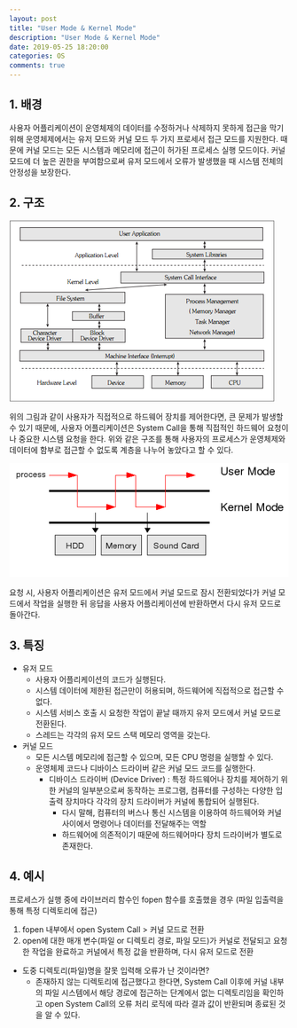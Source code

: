 ```yaml
---
layout: post
title: "User Mode & Kernel Mode"
description: "User Mode & Kernel Mode"
date: 2019-05-25 18:20:00
categories: OS
comments: true
---
```

## 1. 배경
사용자 어플리케이션이 운영체제의 데이터를 수정하거나 삭제하지 못하게 접근을 막기 위해 운영체제에서는 유저 모드와 커널 모드 두 가지 프로세서 접근 모드를 지원한다.
때문에 커널 모드는 모든 시스템과 메모리에 접근이 허가된 프로세스 실행 모드이다. 커널 모드에 더 높은 권한을 부여함으로써 유저 모드에서 오류가 발생했을 때 시스템 전체의 안정성을 보장한다.

## 2. 구조
![Processor Access Layer](../../assets/OS/15.PNG)

위의 그림과 같이 사용자가 직접적으로 하드웨어 장치를 제어한다면, 큰 문제가 발생할 수 있기 때문에, 사용자 어플리케이션은 System Call을 통해 직접적인 하드웨어 요청이나 중요한 시스템 요청을 한다. 위와 같은 구조를 통해 사용자의 프로세스가 운영체제와 데이터에 함부로 접근할 수 없도록 계층을 나누어 놓았다고 할 수 있다.

![System Call Process](../../assets/OS/16.PNG)

요청 시, 사용자 어플리케이션은 유저 모드에서 커널 모드로 잠시 전환되었다가 커널 모드에서 작업을 실행한 뒤 응답을 사용자 어플리케이션에 반환하면서 다시 유저 모드로 돌아간다.

## 3. 특징
- 유저 모드
  - 사용자 어플리케이션의 코드가 실행된다.
  - 시스템 데이터에 제한된 접근만이 허용되며, 하드웨어에 직접적으로 접근할 수 없다.
  - 시스템 서비스 호출 시 요청한 작업이 끝날 때까지 유저 모드에서 커널 모드로 전환된다.
  - 스레드는 각각의 유저 모드 스택 메모리 영역을 갖는다.
- 커널 모드
  - 모든 시스템 메모리에 접근할 수 있으며, 모든 CPU 명령을 실행할 수 있다.
  - 운영체제 코드나 디바이스 드라이버 같은 커널 모드 코드를 실행한다.
    - 디바이스 드라이버 (Device Driver) : 특정 하드웨어나 장치를 제어하기 위한 커널의 일부분으로써 동작하는 프로그램, 컴퓨터를 구성하는 다양한 입출력 장치마다 각각의 장치 드라이버가 커널에 통합되어 실행된다.
      - 다시 말해, 컴퓨터의 버스나 통신 시스템을 이용하여 하드웨어와 커널 사이에서 명령어나 데이터를 전달해주는 역할
      - 하드웨어에 의존적이기 때문에 하드웨어마다 장치 드라이버가 별도로 존재한다.

## 4. 예시
프로세스가 실행 중에 라이브러리 함수인 fopen 함수를 호출했을 경우 (파일 입출력을 통해 특정 디렉토리에 접근)
1. fopen 내부에서 open System Call > 커널 모드로 전환
2. open에 대한 매개 변수(파일 or 디렉토리 경로, 파일 모드)가 커널로 전달되고 요청한 작업을 완료하고 커널에서 특정 값을 반환하며, 다시 유저 모드로 전환
- 도중 디렉토리(파일)명을 잘못 입력해 오류가 난 것이라면?
  - 존재하지 않는 디렉토리에 접근했다고 한다면, System Call 이후에 커널 내부의 파일 시스템에서 해당 경로에 접근하는 단계에서 없는 디렉토리임을 확인하고 open System Call의 오류 처리 로직에 따라 결과 값이 반환되며 종료된 것을 알 수 있다.
